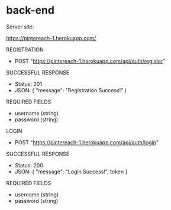 # back-end

Server site:

https://pintereach-1.herokuapp.com/

REGISTRATION

- POST "https://pintereach-1.herokuapp.com/api/auth/register"

SUCCESSFUL RESPONSE

- Status: 201
- JSON: { "message": "Registration Success!" )

REQUIRED FIELDS

- username (string)
- password (string)

LOGIN

- POST "https://pintereach-1.herokuapp.com/api/auth/login"

SUCCESSFUL RESPONSE

- Status: 200
- JSON: { "message": "Login Success!", token }

REQUIRED FIELDS

- username (string)
- password (string)
